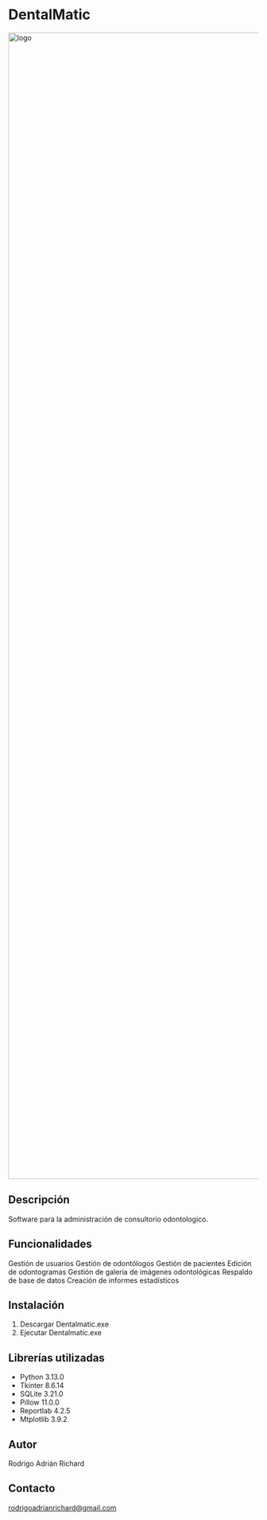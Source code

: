 # DentalMatic
<img width="11520" height="2304" alt="logo" src="https://github.com/user-attachments/assets/a1707b1d-da20-46d8-b7b8-db9e2d85ce85" />

Descripción
----------------------------------------
Software para la administración de consultorio odontologico.

Funcionalidades
----------------------------------------
Gestión de usuarios
Gestión de odontólogos
Gestión de pacientes
Edición de odontogramas
Gestión de galeria de imágenes odontológicas
Respaldo de base de datos
Creación de informes estadísticos

Instalación
----------------------------------------
1. Descargar Dentalmatic.exe
2. Ejecutar Dentalmatic.exe


Librerías utilizadas
---------------------------
- Python 3.13.0
- Tkinter 8.6.14
- SQLite 3.21.0
- Pillow 11.0.0
- Reportlab 4.2.5
- Mtplotlib 3.9.2

Autor
-------------------------------
Rodrigo Adrián Richard

Contacto
-----------------------------
rodrigoadrianrichard@gmail.com
